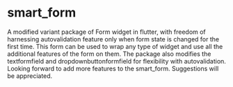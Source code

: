 # smart_form
A modified variant package of Form widget in flutter, with freedom of harnessing autovalidation feature only when form state is changed for the first time. This form can be used to wrap any type of widget and use all the additional features of the form on them. The package also modifies the textformfield and dropdownbuttonformfield for flexibility with autovalidation. Looking forward to add more features to the smart_form. Suggestions will be appreciated.
